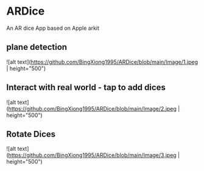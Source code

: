 # ARDice
An AR dice App based on Apple arkit

## plane detection
![alt text](https://github.com/BingXiong1995/ARDice/blob/main/Image/1.jpeg | height="500")

## Interact with real world - tap to add dices
![alt text](https://github.com/BingXiong1995/ARDice/blob/main/Image/2.jpeg | height="500")

## Rotate Dices
![alt text](https://github.com/BingXiong1995/ARDice/blob/main/Image/3.jpeg | height="500")
